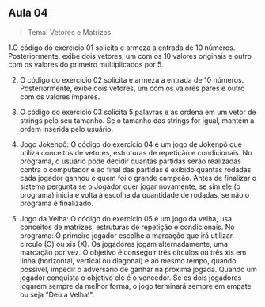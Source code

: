 ## Aula 04

> Tema: Vetores e Matrizes

1.O código do exercício 01 solicita e armeza a entrada de 10 números. Posteriormente, exibe dois vetores, um com os 10 valores originais e outro com os valores do primeiro multiplicados por 5.

2. O código do exercício 02 solicita e armeza a entrada de 10 números. Posteriormente, exibe dois vetores, um com os valores pares e outro com os valores ímpares. 

3. O código do exercício 03 solicita 5 palavras e as ordena em um vetor de strings pelo seu tamanho. Se o tamanho das strings for igual, mantém a ordem inserida pelo usuário.

4. Jogo Jokenpô: O código do exercício 04 é um jogo de Jokenpô que utiliza conceitos de vetores, estruturas de repetição e condicionais. 
No programa, o usuário pode decidir quantas partidas serão realizadas contra o computador e ao final das partidas é exibido quantas rodadas cada jogador ganhou e quem foi o grande campeão.
Antes de finalizar o sistema pergunta se o Jogador quer jogar novamente, se sim ele (o programa) inicia e volta à escolha da quantidade de rodadas, se não o programa é finalizado.

5. Jogo da Velha: O código do exercício 05 é um jogo da velha, usa conceitos de matrizes, estruturas de repetição e condicionais.
No programa:
O primeiro jogador escolhe a marcação que irá utilizar, círculo (O) ou xis (X). Os jogadores jogam alternadamente, uma marcação por vez.
O objetivo é conseguir três círculos ou três xis em linha (horizontal, vertical ou diagonal) e ao mesmo tempo, quando possível, impedir o adversário de ganhar na próxima jogada.
Quando um jogador conquista o objetivo ele é o vencedor. Se os dois jogadores jogarem sempre da melhor forma, o jogo terminará sempre em empate ou seja "Deu a Velha!".
